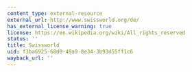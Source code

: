 ```yaml
---
content_type: external-resource
external_url: http://www.swissworld.org/de/
has_external_license_warning: true
license: https://en.wikipedia.org/wiki/All_rights_reserved
status: ''
title: Swissworld
uid: f3ba6925-68d0-49a9-8e34-3b93d55ff1c6
wayback_url: ''
---
```

